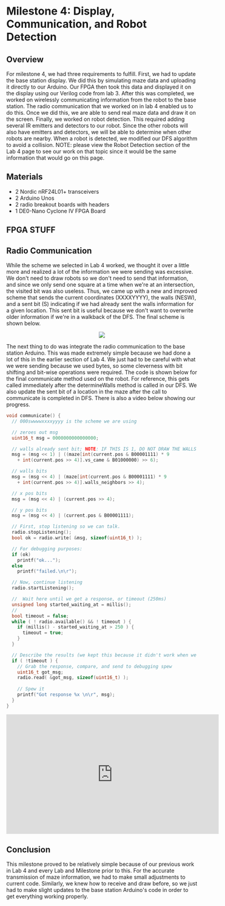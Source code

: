 # Milestone 4: Display, Communication, and Robot Detection

## Overview
For milestone 4, we had three requirements to fulfill. First, we had to update the base station display. We did this by simulating maze data and uploading it directly to our Arduino. Our FPGA then took this data and displayed it on the display using our Verilog code from lab 3. After this was completed, we worked on wirelessly communicating information from the robot to the base station. The radio communication that we worked on in lab 4 enabled us to do this. Once we did this, we are able to send real maze data and draw it on the screen. Finally, we worked on robot detection. This required adding several IR emitters and detectors to our robot. Since the other robots will also have emitters and detectors, we will be able to determine when other robots are nearby. When a robot is detected, we modified our DFS algorithm to avoid a collision. NOTE: please view the Robot Detection section of the Lab 4 page to see our work on that topic since it would be the same information that would go on this page.

## Materials
 * 2 Nordic nRF24L01+ transceivers
 * 2 Arduino Unos
 * 2 radio breakout boards with headers
 * 1 DE0-Nano Cyclone IV FPGA Board

## FPGA STUFF

## Radio Communication
While the scheme we selected in Lab 4 worked, we thought it over a little more and realized a lot of the information we were sending was excessive. We don't need to draw robots so we don't need to send that information, and since we only send one square at a time when we're at an intersection, the visited bit was also useless. Thus, we came up with a new and improved scheme that sends the current coordinates (XXXXYYYY), the walls (NESW), and a sent bit (S) indicating if we had already sent the walls information for a given location. This sent bit is useful because we don't want to overwrite older information if we're in a walkback of the DFS. The final scheme is shown below.

<p align="center">
  <img src="https://pages.github.coecis.cornell.edu/jg925/ece3400-2019-team10/labs/lab4/NewScheme.png">
</p>

The next thing to do was integrate the radio communication to the base station Arduino. This was made extremely simple because we had done a lot of this in the earlier section of Lab 4. We just had to be careful with what we were sending because we used bytes, so some cleverness with bit shifting and bit-wise operations were required. The code is shown below for the final communicate method used on the robot. For reference, this gets called immediately after the determineWalls method is called in our DFS. We also update the sent bit of a location in the maze after the call to communicate is completed in DFS. There is also a video below showing our progress.

```c
void communicate() {
  // 000swwwwxxxxyyyy is the scheme we are using

  // zeroes out msg
  uint16_t msg = 0000000000000000;

  // walls already sent bit; NOTE: IF THIS IS 1, DO NOT DRAW THE WALLS AGAIN
  msg = (msg << 1) | ((maze[int(current.pos & B00001111) * 9 
    + int(current.pos >> 4)].vs_came & B01000000) >> 6);

  // walls bits
  msg = (msg << 4) | (maze[int(current.pos & B00001111) * 9
    + int(current.pos >> 4)].walls_neighbors >> 4);

  // x pos bits
  msg = (msg << 4) | (current.pos >> 4);

  // y pos bits
  msg = (msg << 4) | (current.pos & B00001111);

  // First, stop listening so we can talk.
  radio.stopListening();
  bool ok = radio.write( &msg, sizeof(uint16_t) );

  // For debugging purposes:
  if (ok)
    printf("ok...");
  else
    printf("failed.\n\r");

  // Now, continue listening
  radio.startListening();

  //  Wait here until we get a response, or timeout (250ms)
  unsigned long started_waiting_at = millis();
  //
  bool timeout = false;
  while ( ! radio.available() && ! timeout ) {
    if (millis() - started_waiting_at > 250 ) {
      timeout = true;
    }
  }

  // Describe the results (we kept this because it didn't work when we got rid of it
  if ( !timeout ) {
    // Grab the response, compare, and send to debugging spew
    uint16_t got_msg;
    radio.read( &got_msg, sizeof(uint16_t) );
    
    // Spew it
    printf("Got response %x \n\r", msg);
  }
}
```
<p align="center">
  <iframe width="560" height="315" src="https://www.youtube.com/embed/X9fH-sHu8DY" frameborder="0" allow="accelerometer; autoplay; encrypted-media; gyroscope; picture-in-picture" allowfullscreen></iframe>
</p>

## Conclusion

This milestone proved to be relatively simple because of our previous work in Lab 4 and every Lab and Milestone prior to this. For the accurate transmission of maze information, we had to make small adjustments to current code. Similarly, we knew how to receive and draw before, so we just had to make slight updates to the base station Arduino's code in order to get everything working properly.
